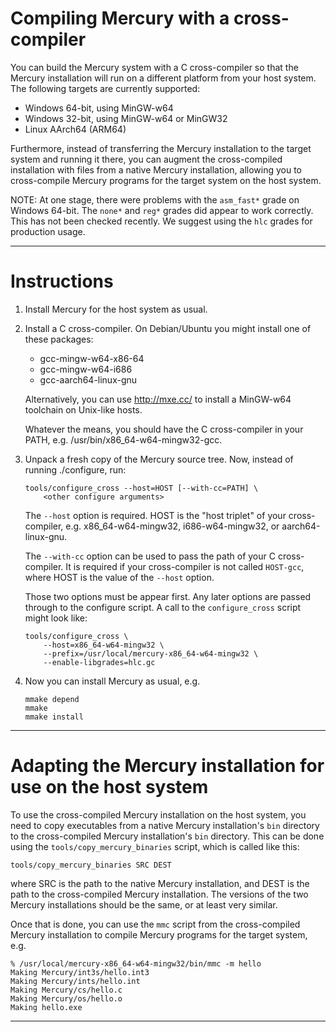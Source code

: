 Compiling Mercury with a cross-compiler
=======================================

You can build the Mercury system with a C cross-compiler so that the Mercury
installation will run on a different platform from your host system.
The following targets are currently supported:

  * Windows 64-bit, using MinGW-w64
  * Windows 32-bit, using MinGW-w64 or MinGW32
  * Linux AArch64 (ARM64)

Furthermore, instead of transferring the Mercury installation to the target
system and running it there, you can augment the cross-compiled installation
with files from a native Mercury installation, allowing you to cross-compile
Mercury programs for the target system on the host system.

NOTE: At one stage, there were problems with the `asm_fast*` grade on
Windows 64-bit. The `none*` and `reg*` grades did appear to work correctly.
This has not been checked recently. We suggest using the `hlc` grades for
production usage.

-----------------------------------------------------------------------------

Instructions
============

 1. Install Mercury for the host system as usual.

 2. Install a C cross-compiler.
    On Debian/Ubuntu you might install one of these packages:

      - gcc-mingw-w64-x86-64
      - gcc-mingw-w64-i686
      - gcc-aarch64-linux-gnu

    Alternatively, you can use <http://mxe.cc/> to install a MinGW-w64
    toolchain on Unix-like hosts.

    Whatever the means, you should have the C cross-compiler in your PATH,
    e.g. /usr/bin/x86_64-w64-mingw32-gcc.

 3. Unpack a fresh copy of the Mercury source tree.
    Now, instead of running ./configure, run:

        tools/configure_cross --host=HOST [--with-cc=PATH] \
            <other configure arguments>

    The `--host` option is required. HOST is the "host triplet" of your
    cross-compiler, e.g. x86_64-w64-mingw32, i686-w64-mingw32, or
    aarch64-linux-gnu.

    The `--with-cc` option can be used to pass the path of your C
    cross-compiler. It is required if your cross-compiler is not called
    `HOST-gcc`, where HOST is the value of the `--host` option.

    Those two options must be appear first. Any later options are passed
    through to the configure script. A call to the `configure_cross` script
    might look like:

        tools/configure_cross \
            --host=x86_64-w64-mingw32 \
            --prefix=/usr/local/mercury-x86_64-w64-mingw32 \
            --enable-libgrades=hlc.gc

 4. Now you can install Mercury as usual, e.g.

        mmake depend
        mmake
        mmake install

-----------------------------------------------------------------------------

Adapting the Mercury installation for use on the host system
============================================================

To use the cross-compiled Mercury installation on the host system,
you need to copy executables from a native Mercury installation's `bin`
directory to the cross-compiled Mercury installation's `bin` directory.
This can be done using the `tools/copy_mercury_binaries` script,
which is called like this:

    tools/copy_mercury_binaries SRC DEST

where SRC is the path to the native Mercury installation,
and DEST is the path to the cross-compiled Mercury installation.
The versions of the two Mercury installations should be the same,
or at least very similar.

Once that is done, you can use the `mmc` script from the cross-compiled Mercury
installation to compile Mercury programs for the target system, e.g.

    % /usr/local/mercury-x86_64-w64-mingw32/bin/mmc -m hello
    Making Mercury/int3s/hello.int3
    Making Mercury/ints/hello.int
    Making Mercury/cs/hello.c
    Making Mercury/os/hello.o
    Making hello.exe

-----------------------------------------------------------------------------

